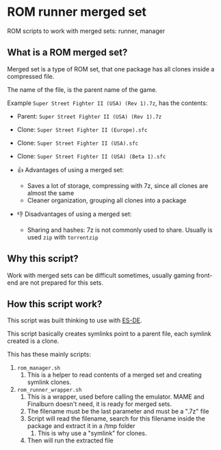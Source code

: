 # ROM runner merged set

ROM scripts to work with merged sets: runner, manager

## What is a ROM merged set?

Merged set is a type of ROM set, that one package has all clones inside a compressed file.

The name of the file, is the parent name of the game.

Example `Super Street Fighter II (USA) (Rev 1).7z`, has the contents:

- Parent: `Super Street Fighter II (USA) (Rev 1).7z`
- Clone: `Super Street Fighter II (Europe).sfc`
- Clone: `Super Street Fighter II (USA).sfc`
- Clone: `Super Street Fighter II (USA) (Beta 1).sfc`

- 👍️ Advantages of using a merged set:
    - Saves a lot of storage, compressing with 7z, since all clones are almost the same
    - Cleaner organization, grouping all clones into a package
- 👎️ Disadvantages of using a merged set:
    - Sharing and hashes: 7z is not commonly used to share. Usually is used `zip` with `torrentzip`

## Why this script?

Work with merged sets can be difficult sometimes, usually gaming front-end are not prepared for this sets.

## How this script work?

This script was built thinking to use with [ES-DE](https://es-de.org/).

This script basically creates symlinks point to a parent file, each symlink created is a clone.

This has these mainly scripts:

1. `rom_manager.sh`
    1. This is a helper to read contents of a merged set and creating symlink clones.
2. `rom_runner_wrapper.sh`
    1. This is a wrapper, used before calling the emulator. MAME and Finalburn doesn't need, it is ready for merged sets.
    2. The filename must be the last parameter and must be a ".7z" file
    3. Script will read the filename, search for this filename inside the package and extract it in a /tmp folder
        1. This is why use a "symlink" for clones.
    4. Then will run the extracted file
